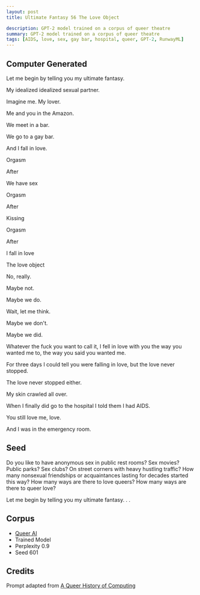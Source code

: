 ```yaml
---
layout: post
title: Ultimate Fantasy 56 The Love Object

description: GPT-2 model trained on a corpus of queer theatre
summary: GPT-2 model trained on a corpus of queer theatre
tags: [AIDS, love, sex, gay bar, hospital, queer, GPT-2, RunwayML]
---
```


## Computer Generated

Let me begin by telling you my ultimate fantasy.

My idealized idealized sexual partner.

Imagine me. My lover.

Me and you in the Amazon.

We meet in a bar.

We go to a gay bar.

And I fall in love.

Orgasm

After

We have sex

Orgasm

After

Kissing

Orgasm

After

I fall in love

The love object

No, really.

Maybe not.

Maybe we do.

Wait, let me think.

Maybe we don't.

Maybe we did.

Whatever the fuck you want to call it, I fell in love with you the way you wanted me to, the way you said you wanted me.

For three days I could tell you were falling in love, but the love never stopped.

The love never stopped either.

My skin crawled all over.

When I finally did go to the hospital I told them I had AIDS.

You still love me, love.

And I was in the emergency room.

## Seed

Do you like to have anonymous sex in public rest rooms? Sex movies? Public parks? Sex clubs? On street corners with heavy hustling traffic? How many nonsexual friendships or acquaintances lasting for decades started this way? How many ways are there to love queers? How many ways are there to queer love?

Let me begin by telling you my ultimate fantasy. . .

## Corpus

- [Queer AI](/queerai)
- Trained Model
- Perplexity 0.9
- Seed 601


## Credits

Prompt adapted from [A Queer History of Computing](https://rhizome.org/editorial/2013/feb/19/queer-computing-1/)

